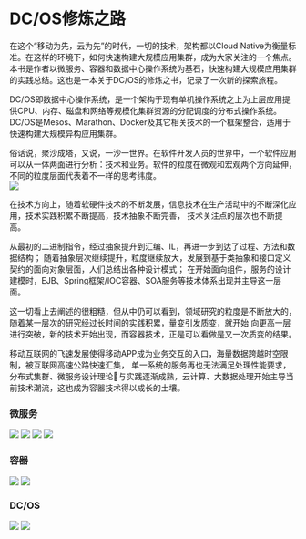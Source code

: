 # DC/OS修炼之路

在这个“移动为先，云为先”的时代，一切的技术，架构都以Cloud Native为衡量标准。在这样的环境下，如何快速构建大规模应用集群，成为大家关注的一个焦点。本书是作者以微服务、容器和数据中心操作系统为基石，快速构建大规模应用集群的实践总结。这也是一本关于DC/OS的修炼之书，记录了一次新的探索旅程。

DC/OS即数据中心操作系统，是一个架构于现有单机操作系统之上为上层应用提供CPU、内存、磁盘和网络等规模化集群资源的分配调度的分布式操作系统。DC/OS是Mesos、Marathon、Docker及其它相关技术的一个框架整合，适用于快速构建大规模异构应用集群。

俗话说，聚沙成塔，又说，一沙一世界。在软件开发人员的世界中，一个软件应用可以从一体两面进行分析：技术和业务。软件的粒度在微观和宏观两个方向延伸，不同的粒度层面代表着不一样的思考纬度。  
![](/assets/docker_soft_granularity.png)

在技术方向上，随着软硬件技术的不断发展，信息技术在生产活动中的不断深化应用，技术实践积累不断提高，技术抽象不断完善， 技术关注点的层次也不断提高。

从最初的二进制指令，经过抽象提升到汇编、IL，再进一步到达了过程、方法和数据结构； 随着抽象层次继续提升，粒度继续放大，发展到基于类抽象和接口定义契约的面向对象层面，人们总结出各种设计模式； 在开始面向组件，服务的设计建模时，EJB、Spring框架/IOC容器、SOA服务等技术体系出现并主导这一层面。

这一切看上去阐述的很粗糙，但从中仍可以看到，领域研究的粒度是不断放大的，随着某一层次的研究经过长时间的实践积累，量变引发质变，就开始 向更高一层进行突破，新的技术开始出现，而容器技术，正是可以看做是又一次质变的结果。

移动互联网的飞速发展使得移动APP成为业务交互的入口，海量数据跨越时空限制，被互联网高速公路快速汇集， 单一系统的服务再也无法满足处理性能要求，分布式集群、微服务设计理论与实践逐渐成熟，云计算、大数据处理开始主导当前技术潮流，这也成为容器技术得以成长的土壤。

### 微服务
![](/assets/microservice_origin.png)
![](/assets/microservice_app_overview.png)
![](/assets/microservice_ms_overview.png)
![](/assets/microservice_service_unit.png)
### 容器
![](/assets/microservcie_resource_racing.png)
![](/assets/microservice_resource_docker.png)
### DC/OS
![](/assets/microservice_overlay.png)
![](/assets/microservice_cluster_overview.png)